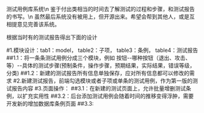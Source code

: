 测试用例库系统\n
鉴于付出类相当的时间去了解测试的过程和步骤，和测试报告的书写。\n
虽然最后系统没有被用上，但开源出来。希望会帮到其他人，或是互相提意见完善该系统。


根据当时有的测试报告得出下面的设计


#1.模块设计：tab1：model， table2：子项， table3：条例， table4：测试报告
    ##1.1：将一条条测试用例分成三个模块，例如 按钮--哪种按钮（退出、攻击、等）--具体的测试步骤(预制条件，操作步骤，预期结果，实际结果，错误等级，分类)
    ##1.2：新建的测试报告所有信息单独保存，应对所有信息都可以修改的需求
#2.新建测试报告，前端勾选模块或者子项或单条的测试用例，作为第一版的测试报告内容
#3.页面操作：
    ##3.1：在新建的测试页面上，允许批量增删测试条例，以扩充实用性
    ##3.2：后台添加测试用例会随着时间的推移变得浮肿，需要开发新的增加数据库条例页面
    ##3.3:

